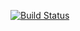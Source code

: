 
[![Build Status](https://travis-ci.org/chamaconekt/inventory.svg?branch=master)](https://travis-ci.org/chamaconekt/inventory)